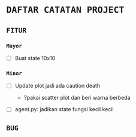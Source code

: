 # `DAFTAR CATATAN PROJECT`

## `FITUR`

### `Mayor`

- [ ] Buat state 10x10

### `Minor`

- [ ] Update plot jadi ada caution death
  - ?pakai scatter plot dan beri warna berbeda

- [ ] agent.py: jadikan state fungsi kecil kecil

## `BUG`
